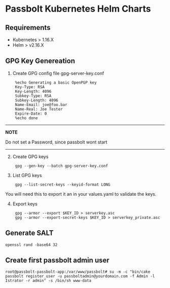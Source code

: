# Passbolt Kubernetes Helm Charts

## Requirements
- Kubernetes > 1.16.X
- Helm > v2.16.X

## GPG Key Genereation

1. Create GPG config file gpg-server-key.conf

        %echo Generating a basic OpenPGP key
        Key-Type: RSA
        Key-Length: 4096
        Subkey-Type: RSA
        Subkey-Length: 4096
        Name-Email: joe@foo.bar
        Name-Real: Joe Tester
        Expire-Date: 0
        %echo done

---
**NOTE**

Do not set a Password, since passbolt wont start 

---

2. Create GPG keys

        gpg --gen-key --batch gpg-server-key.conf


3. List GPG keys 

        gpg --list-secret-keys --keyid-format LONG

You will need this to export it an in your values.yaml to validate the keys.

4. Export keys

        gpg --armor --export $KEY_ID > serverkey.asc
        gpg --armor --export-secret-keys $KEY_ID > serverkey_private.asc

## Generate SALT
    openssl rand -base64 32

## Create first passbolt admin user

    root@passbolt-passbolt-app:/var/www/passbolt# su -m -c "bin/cake passbolt register_user -u passboltadmin@yourdomain.com -f Admin -l Istrator -r admin" -s /bin/sh www-data